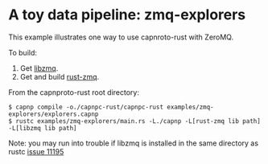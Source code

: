 # A toy data pipeline: zmq-explorers

This example illustrates one way to use capnroto-rust with ZeroMQ.

To build:

1. Get [libzmq](http://zeromq.org/area:download).
2. Get and build [rust-zmq](https://github.com/erickt/rust-zmq).


From the capnproto-rust root directory:

```
$ capnp compile -o./capnpc-rust/capnpc-rust examples/zmq-explorers/explorers.capnp
$ rustc examples/zmq-explorers/main.rs -L./capnp -L[rust-zmq lib path] -L[libzmq lib path]

```

Note: you may run into trouble if libzmq is installed in the same directory
as rustc [issue 11195](https://github.com/mozilla/rust/issues/11195)